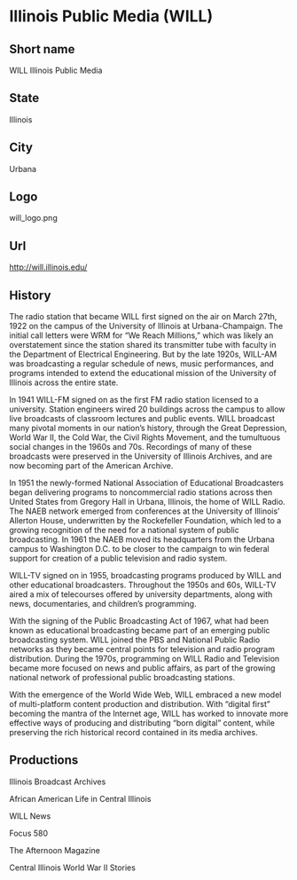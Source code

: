 # Illinois Public Media (WILL)

## Short name

WILL Illinois Public Media

## State

Illinois

## City

Urbana

## Logo

will_logo.png

## Url

http://will.illinois.edu/

## History

The radio station that became WILL first signed on the air on March
27th, 1922 on the campus of the University of Illinois at Urbana-Champaign. The
initial call letters were WRM for “We Reach Millions,” which was likely an overstatement
since the station shared its transmitter tube with faculty in the Department of
Electrical Engineering. But by the late 1920s, WILL-AM was broadcasting a regular
schedule of news, music performances, and programs intended to extend the educational
mission of the University of Illinois across the entire state.

In 1941 WILL-FM
signed on as the first FM radio station licensed to a university. Station engineers
wired 20 buildings across the campus to allow live broadcasts of classroom lectures
and public events. WILL broadcast many pivotal moments in our nation’s history,
through the Great Depression, World War II, the Cold War, the Civil Rights Movement,
and the tumultuous social changes in the 1960s and 70s. Recordings of many of
these broadcasts were preserved in the University of Illinois Archives, and are
now becoming part of the American Archive. 

In 1951 the newly-formed National
Association of Educational Broadcasters began delivering programs to noncommercial
radio stations across then United States from Gregory Hall in Urbana, Illinois,
the home of WILL Radio. The NAEB network emerged from conferences at the University
of Illinois’ Allerton House, underwritten by the Rockefeller Foundation, which
led to a growing recognition of the need for a national system of public broadcasting.
In 1961 the NAEB moved its headquarters from the Urbana campus to Washington D.C.
to be closer to the campaign to win federal support for creation of a public television
and radio system.

WILL-TV signed on in 1955, broadcasting programs produced by
WILL and other educational broadcasters. Throughout the 1950s and 60s, WILL-TV
aired a mix of telecourses offered by university departments, along with news,
documentaries, and children’s programming. 

With the signing of the Public Broadcasting
Act of 1967, what had been known as educational broadcasting became part of an
emerging public broadcasting system. WILL joined the PBS and National Public Radio
networks as they became central points for television and radio program distribution.
During the 1970s, programming on WILL Radio and Television became more focused
on news and public affairs, as part of the growing national network of professional
public broadcasting stations. 

With the emergence of the World Wide Web, WILL
embraced a new model of multi-platform content production and distribution. With
“digital first” becoming the mantra of the Internet age, WILL has worked to innovate
more effective ways of producing and distributing “born digital” content, while
preserving the rich historical record contained in its media archives.


## Productions

Illinois Broadcast Archives

African American Life in Central Illinois

WILL News

Focus 580

The Afternoon Magazine

Central Illinois World War II Stories

